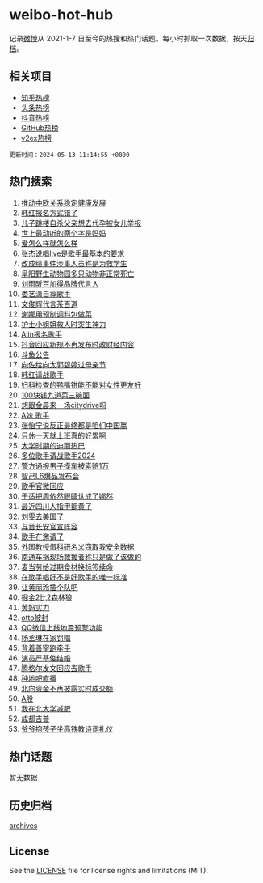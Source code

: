# weibo-hot-hub

记录[微博](https://www.weibo.com)从 2021-1-7 日至今的热搜和热门话题。每小时抓取一次数据，按天[归档](archives)。

## 相关项目

- [知乎热榜](https://github.com/lonnyzhang423/zhihu-hot-hub)
- [头条热榜](https://github.com/lonnyzhang423/toutiao-hot-hub)
- [抖音热榜](https://github.com/lonnyzhang423/douyin-hot-hub)
- [GitHub热榜](https://github.com/lonnyzhang423/github-hot-hub)
- [v2ex热榜](https://github.com/lonnyzhang423/v2ex-hot-hub)


`更新时间：2024-05-13 11:14:55 +0800`

## 热门搜索

1. [推动中欧关系稳定健康发展](https://m.weibo.cn/search?containerid=100103type%3D1%26t%3D10%26q%3D%23%E6%8E%A8%E5%8A%A8%E4%B8%AD%E6%AC%A7%E5%85%B3%E7%B3%BB%E7%A8%B3%E5%AE%9A%E5%81%A5%E5%BA%B7%E5%8F%91%E5%B1%95%23&stream_entry_id=51&isnewpage=1&extparam=seat%3D1%26cate%3D10103%26dgr%3D0%26stream_entry_id%3D51%26filter_type%3Drealtimehot%26q%3D%2523%25E6%258E%25A8%25E5%258A%25A8%25E4%25B8%25AD%25E6%25AC%25A7%25E5%2585%25B3%25E7%25B3%25BB%25E7%25A8%25B3%25E5%25AE%259A%25E5%2581%25A5%25E5%25BA%25B7%25E5%258F%2591%25E5%25B1%2595%2523%26c_type%3D51%26pos%3D0%26display_time%3D1715570094%26pre_seqid%3D171557009437904263202)
1. [韩红报名方式错了](https://m.weibo.cn/search?containerid=100103type%3D1%26t%3D10%26q%3D%23%E9%9F%A9%E7%BA%A2%E6%8A%A5%E5%90%8D%E6%96%B9%E5%BC%8F%E9%94%99%E4%BA%86%23&stream_entry_id=31&isnewpage=1&extparam=seat%3D1%26lcate%3D5001%26pos%3D0%26q%3D%2523%25E9%259F%25A9%25E7%25BA%25A2%25E6%258A%25A5%25E5%2590%258D%25E6%2596%25B9%25E5%25BC%258F%25E9%2594%2599%25E4%25BA%2586%2523%26c_type%3D31%26flag%3D1%26realpos%3D1%26dgr%3D0%26cate%3D5001%26stream_entry_id%3D31%26band_rank%3D1%26filter_type%3Drealtimehot%26display_time%3D1715570094%26pre_seqid%3D171557009437904263202)
1. [儿子跳楼自杀父亲想去代孕被女儿举报](https://m.weibo.cn/search?containerid=100103type%3D1%26t%3D10%26q%3D%23%E5%84%BF%E5%AD%90%E8%B7%B3%E6%A5%BC%E8%87%AA%E6%9D%80%E7%88%B6%E4%BA%B2%E6%83%B3%E5%8E%BB%E4%BB%A3%E5%AD%95%E8%A2%AB%E5%A5%B3%E5%84%BF%E4%B8%BE%E6%8A%A5%23&stream_entry_id=31&isnewpage=1&extparam=seat%3D1%26lcate%3D5001%26pos%3D1%26q%3D%2523%25E5%2584%25BF%25E5%25AD%2590%25E8%25B7%25B3%25E6%25A5%25BC%25E8%2587%25AA%25E6%259D%2580%25E7%2588%25B6%25E4%25BA%25B2%25E6%2583%25B3%25E5%258E%25BB%25E4%25BB%25A3%25E5%25AD%2595%25E8%25A2%25AB%25E5%25A5%25B3%25E5%2584%25BF%25E4%25B8%25BE%25E6%258A%25A5%2523%26c_type%3D31%26flag%3D1%26realpos%3D2%26dgr%3D0%26cate%3D5001%26stream_entry_id%3D31%26band_rank%3D2%26filter_type%3Drealtimehot%26display_time%3D1715570094%26pre_seqid%3D171557009437904263202)
1. [世上最动听的两个字是妈妈](https://m.weibo.cn/search?containerid=100103type%3D1%26t%3D10%26q%3D%23%E4%B8%96%E4%B8%8A%E6%9C%80%E5%8A%A8%E5%90%AC%E7%9A%84%E4%B8%A4%E4%B8%AA%E5%AD%97%E6%98%AF%E5%A6%88%E5%A6%88%23&stream_entry_id=31&isnewpage=1&extparam=seat%3D1%26lcate%3D5001%26pos%3D2%26q%3D%2523%25E4%25B8%2596%25E4%25B8%258A%25E6%259C%2580%25E5%258A%25A8%25E5%2590%25AC%25E7%259A%2584%25E4%25B8%25A4%25E4%25B8%25AA%25E5%25AD%2597%25E6%2598%25AF%25E5%25A6%2588%25E5%25A6%2588%2523%26c_type%3D31%26flag%3D0%26realpos%3D3%26dgr%3D0%26cate%3D5001%26stream_entry_id%3D31%26band_rank%3D3%26filter_type%3Drealtimehot%26display_time%3D1715570094%26pre_seqid%3D171557009437904263202)
1. [爱怎么样就怎么样](https://m.weibo.cn/search?containerid=100103type%3D1%26t%3D10%26q%3D%23%E7%88%B1%E6%80%8E%E4%B9%88%E6%A0%B7%E5%B0%B1%E6%80%8E%E4%B9%88%E6%A0%B7%23&stream_entry_id=31&isnewpage=1&extparam=seat%3D1%26lcate%3D5001%26is_ad_pos%3D1%26topic_ad%3D1%26pos%3D3%26q%3D%2523%25E7%2588%25B1%25E6%2580%258E%25E4%25B9%2588%25E6%25A0%25B7%25E5%25B0%25B1%25E6%2580%258E%25E4%25B9%2588%25E6%25A0%25B7%2523%26c_type%3D31%26cate%3D5001%26dgr%3D0%26adid%3D236071%26stream_entry_id%3D31%26band_rank%3D4%26filter_type%3Drealtimehot%26display_time%3D1715570094%26pre_seqid%3D171557009437904263202)
1. [张杰说唱live是歌手最基本的要求](https://m.weibo.cn/search?containerid=100103type%3D1%26t%3D10%26q%3D%23%E5%BC%A0%E6%9D%B0%E8%AF%B4%E5%94%B1live%E6%98%AF%E6%AD%8C%E6%89%8B%E6%9C%80%E5%9F%BA%E6%9C%AC%E7%9A%84%E8%A6%81%E6%B1%82%23&stream_entry_id=31&isnewpage=1&extparam=seat%3D1%26lcate%3D5001%26pos%3D4%26q%3D%2523%25E5%25BC%25A0%25E6%259D%25B0%25E8%25AF%25B4%25E5%2594%25B1live%25E6%2598%25AF%25E6%25AD%258C%25E6%2589%258B%25E6%259C%2580%25E5%259F%25BA%25E6%259C%25AC%25E7%259A%2584%25E8%25A6%2581%25E6%25B1%2582%2523%26c_type%3D31%26flag%3D1%26realpos%3D4%26dgr%3D0%26cate%3D5001%26stream_entry_id%3D31%26band_rank%3D4%26filter_type%3Drealtimehot%26display_time%3D1715570094%26pre_seqid%3D171557009437904263202)
1. [改成绩事件涉事人员称是为救学生](https://m.weibo.cn/search?containerid=100103type%3D1%26t%3D10%26q%3D%23%E6%94%B9%E6%88%90%E7%BB%A9%E4%BA%8B%E4%BB%B6%E6%B6%89%E4%BA%8B%E4%BA%BA%E5%91%98%E7%A7%B0%E6%98%AF%E4%B8%BA%E6%95%91%E5%AD%A6%E7%94%9F%23&stream_entry_id=31&isnewpage=1&extparam=seat%3D1%26lcate%3D5001%26pos%3D5%26q%3D%2523%25E6%2594%25B9%25E6%2588%2590%25E7%25BB%25A9%25E4%25BA%258B%25E4%25BB%25B6%25E6%25B6%2589%25E4%25BA%258B%25E4%25BA%25BA%25E5%2591%2598%25E7%25A7%25B0%25E6%2598%25AF%25E4%25B8%25BA%25E6%2595%2591%25E5%25AD%25A6%25E7%2594%259F%2523%26c_type%3D31%26flag%3D0%26realpos%3D5%26dgr%3D0%26cate%3D5001%26stream_entry_id%3D31%26band_rank%3D5%26filter_type%3Drealtimehot%26display_time%3D1715570094%26pre_seqid%3D171557009437904263202)
1. [阜阳野生动物园多只动物非正常死亡](https://m.weibo.cn/search?containerid=100103type%3D1%26t%3D10%26q%3D%23%E9%98%9C%E9%98%B3%E9%87%8E%E7%94%9F%E5%8A%A8%E7%89%A9%E5%9B%AD%E5%A4%9A%E5%8F%AA%E5%8A%A8%E7%89%A9%E9%9D%9E%E6%AD%A3%E5%B8%B8%E6%AD%BB%E4%BA%A1%23&stream_entry_id=31&isnewpage=1&extparam=seat%3D1%26lcate%3D5001%26pos%3D6%26q%3D%2523%25E9%2598%259C%25E9%2598%25B3%25E9%2587%258E%25E7%2594%259F%25E5%258A%25A8%25E7%2589%25A9%25E5%259B%25AD%25E5%25A4%259A%25E5%258F%25AA%25E5%258A%25A8%25E7%2589%25A9%25E9%259D%259E%25E6%25AD%25A3%25E5%25B8%25B8%25E6%25AD%25BB%25E4%25BA%25A1%2523%26c_type%3D31%26flag%3D1%26realpos%3D6%26dgr%3D0%26cate%3D5001%26stream_entry_id%3D31%26band_rank%3D6%26filter_type%3Drealtimehot%26display_time%3D1715570094%26pre_seqid%3D171557009437904263202)
1. [刘雨昕百加得品牌代言人](https://m.weibo.cn/search?containerid=100103type%3D1%26t%3D10%26q%3D%23%E5%88%98%E9%9B%A8%E6%98%95%E7%99%BE%E5%8A%A0%E5%BE%97%E5%93%81%E7%89%8C%E4%BB%A3%E8%A8%80%E4%BA%BA%23&stream_entry_id=31&isnewpage=1&extparam=seat%3D1%26lcate%3D5001%26is_ad_pos%3D1%26topic_ad%3D1%26pos%3D7%26q%3D%2523%25E5%2588%2598%25E9%259B%25A8%25E6%2598%2595%25E7%2599%25BE%25E5%258A%25A0%25E5%25BE%2597%25E5%2593%2581%25E7%2589%258C%25E4%25BB%25A3%25E8%25A8%2580%25E4%25BA%25BA%2523%26c_type%3D31%26cate%3D5001%26dgr%3D0%26adid%3D235695%26stream_entry_id%3D31%26band_rank%3D7%26filter_type%3Drealtimehot%26display_time%3D1715570094%26pre_seqid%3D171557009437904263202)
1. [娄艺潇自荐歌手](https://m.weibo.cn/search?containerid=100103type%3D1%26t%3D10%26q%3D%23%E5%A8%84%E8%89%BA%E6%BD%87%E8%87%AA%E8%8D%90%E6%AD%8C%E6%89%8B%23&stream_entry_id=31&isnewpage=1&extparam=seat%3D1%26lcate%3D5001%26pos%3D8%26q%3D%2523%25E5%25A8%2584%25E8%2589%25BA%25E6%25BD%2587%25E8%2587%25AA%25E8%258D%2590%25E6%25AD%258C%25E6%2589%258B%2523%26c_type%3D31%26flag%3D2%26realpos%3D7%26dgr%3D0%26cate%3D5001%26stream_entry_id%3D31%26band_rank%3D7%26filter_type%3Drealtimehot%26display_time%3D1715570094%26pre_seqid%3D171557009437904263202)
1. [文俊辉代言茶百道](https://m.weibo.cn/search?containerid=100103type%3D1%26t%3D10%26q%3D%E6%96%87%E4%BF%8A%E8%BE%89%E4%BB%A3%E8%A8%80%E8%8C%B6%E7%99%BE%E9%81%93&stream_entry_id=31&isnewpage=1&extparam=seat%3D1%26lcate%3D5001%26pos%3D9%26q%3D%25E6%2596%2587%25E4%25BF%258A%25E8%25BE%2589%25E4%25BB%25A3%25E8%25A8%2580%25E8%258C%25B6%25E7%2599%25BE%25E9%2581%2593%26c_type%3D31%26flag%3D1%26realpos%3D8%26dgr%3D0%26cate%3D5001%26stream_entry_id%3D31%26band_rank%3D8%26filter_type%3Drealtimehot%26display_time%3D1715570094%26pre_seqid%3D171557009437904263202)
1. [谢娜用预制调料包做菜](https://m.weibo.cn/search?containerid=100103type%3D1%26t%3D10%26q%3D%23%E8%B0%A2%E5%A8%9C%E7%94%A8%E9%A2%84%E5%88%B6%E8%B0%83%E6%96%99%E5%8C%85%E5%81%9A%E8%8F%9C%23&stream_entry_id=31&isnewpage=1&extparam=seat%3D1%26lcate%3D5001%26pos%3D10%26q%3D%2523%25E8%25B0%25A2%25E5%25A8%259C%25E7%2594%25A8%25E9%25A2%2584%25E5%2588%25B6%25E8%25B0%2583%25E6%2596%2599%25E5%258C%2585%25E5%2581%259A%25E8%258F%259C%2523%26c_type%3D31%26flag%3D1%26realpos%3D9%26dgr%3D0%26cate%3D5001%26stream_entry_id%3D31%26band_rank%3D9%26filter_type%3Drealtimehot%26display_time%3D1715570094%26pre_seqid%3D171557009437904263202)
1. [护士小姐姐救人时突生神力](https://m.weibo.cn/search?containerid=100103type%3D1%26t%3D10%26q%3D%23%E6%8A%A4%E5%A3%AB%E5%B0%8F%E5%A7%90%E5%A7%90%E6%95%91%E4%BA%BA%E6%97%B6%E7%AA%81%E7%94%9F%E7%A5%9E%E5%8A%9B%23&stream_entry_id=31&isnewpage=1&extparam=seat%3D1%26lcate%3D5001%26pos%3D11%26q%3D%2523%25E6%258A%25A4%25E5%25A3%25AB%25E5%25B0%258F%25E5%25A7%2590%25E5%25A7%2590%25E6%2595%2591%25E4%25BA%25BA%25E6%2597%25B6%25E7%25AA%2581%25E7%2594%259F%25E7%25A5%259E%25E5%258A%259B%2523%26c_type%3D31%26flag%3D32768%26realpos%3D10%26dgr%3D0%26cate%3D5001%26stream_entry_id%3D31%26band_rank%3D10%26filter_type%3Drealtimehot%26display_time%3D1715570094%26pre_seqid%3D171557009437904263202)
1. [Alin报名歌手](https://m.weibo.cn/search?containerid=100103type%3D1%26t%3D10%26q%3D%23Alin%E6%8A%A5%E5%90%8D%E6%AD%8C%E6%89%8B%23&stream_entry_id=31&isnewpage=1&extparam=seat%3D1%26lcate%3D5001%26pos%3D12%26q%3D%2523Alin%25E6%258A%25A5%25E5%2590%258D%25E6%25AD%258C%25E6%2589%258B%2523%26c_type%3D31%26flag%3D2%26realpos%3D11%26dgr%3D0%26cate%3D5001%26stream_entry_id%3D31%26band_rank%3D11%26filter_type%3Drealtimehot%26display_time%3D1715570094%26pre_seqid%3D171557009437904263202)
1. [抖音回应新规不再发布时政财经内容](https://m.weibo.cn/search?containerid=100103type%3D1%26t%3D10%26q%3D%23%E6%8A%96%E9%9F%B3%E5%9B%9E%E5%BA%94%E6%96%B0%E8%A7%84%E4%B8%8D%E5%86%8D%E5%8F%91%E5%B8%83%E6%97%B6%E6%94%BF%E8%B4%A2%E7%BB%8F%E5%86%85%E5%AE%B9%23&stream_entry_id=31&isnewpage=1&extparam=seat%3D1%26lcate%3D5001%26pos%3D13%26q%3D%2523%25E6%258A%2596%25E9%259F%25B3%25E5%259B%259E%25E5%25BA%2594%25E6%2596%25B0%25E8%25A7%2584%25E4%25B8%258D%25E5%2586%258D%25E5%258F%2591%25E5%25B8%2583%25E6%2597%25B6%25E6%2594%25BF%25E8%25B4%25A2%25E7%25BB%258F%25E5%2586%2585%25E5%25AE%25B9%2523%26c_type%3D31%26flag%3D0%26realpos%3D12%26dgr%3D0%26cate%3D5001%26stream_entry_id%3D31%26band_rank%3D12%26filter_type%3Drealtimehot%26display_time%3D1715570094%26pre_seqid%3D171557009437904263202)
1. [斗鱼公告](https://m.weibo.cn/search?containerid=100103type%3D1%26t%3D10%26q%3D%E6%96%97%E9%B1%BC%E5%85%AC%E5%91%8A&stream_entry_id=31&isnewpage=1&extparam=seat%3D1%26lcate%3D5001%26pos%3D14%26q%3D%25E6%2596%2597%25E9%25B1%25BC%25E5%2585%25AC%25E5%2591%258A%26c_type%3D31%26flag%3D0%26realpos%3D13%26dgr%3D0%26cate%3D5001%26stream_entry_id%3D31%26band_rank%3D13%26filter_type%3Drealtimehot%26display_time%3D1715570094%26pre_seqid%3D171557009437904263202)
1. [向佐给向太郭碧婷过母亲节](https://m.weibo.cn/search?containerid=100103type%3D1%26t%3D10%26q%3D%23%E5%90%91%E4%BD%90%E7%BB%99%E5%90%91%E5%A4%AA%E9%83%AD%E7%A2%A7%E5%A9%B7%E8%BF%87%E6%AF%8D%E4%BA%B2%E8%8A%82%23&stream_entry_id=31&isnewpage=1&extparam=seat%3D1%26lcate%3D5001%26pos%3D15%26q%3D%2523%25E5%2590%2591%25E4%25BD%2590%25E7%25BB%2599%25E5%2590%2591%25E5%25A4%25AA%25E9%2583%25AD%25E7%25A2%25A7%25E5%25A9%25B7%25E8%25BF%2587%25E6%25AF%258D%25E4%25BA%25B2%25E8%258A%2582%2523%26c_type%3D31%26flag%3D1%26realpos%3D14%26dgr%3D0%26cate%3D5001%26stream_entry_id%3D31%26band_rank%3D14%26filter_type%3Drealtimehot%26display_time%3D1715570094%26pre_seqid%3D171557009437904263202)
1. [韩红请战歌手](https://m.weibo.cn/search?containerid=100103type%3D1%26t%3D10%26q%3D%E9%9F%A9%E7%BA%A2%E8%AF%B7%E6%88%98%E6%AD%8C%E6%89%8B&stream_entry_id=31&isnewpage=1&extparam=seat%3D1%26lcate%3D5001%26pos%3D16%26q%3D%25E9%259F%25A9%25E7%25BA%25A2%25E8%25AF%25B7%25E6%2588%2598%25E6%25AD%258C%25E6%2589%258B%26c_type%3D31%26flag%3D0%26realpos%3D15%26dgr%3D0%26cate%3D5001%26stream_entry_id%3D31%26band_rank%3D15%26filter_type%3Drealtimehot%26display_time%3D1715570094%26pre_seqid%3D171557009437904263202)
1. [妇科检查的鸭嘴钳能不能对女性更友好](https://m.weibo.cn/search?containerid=100103type%3D1%26t%3D10%26q%3D%23%E5%A6%87%E7%A7%91%E6%A3%80%E6%9F%A5%E7%9A%84%E9%B8%AD%E5%98%B4%E9%92%B3%E8%83%BD%E4%B8%8D%E8%83%BD%E5%AF%B9%E5%A5%B3%E6%80%A7%E6%9B%B4%E5%8F%8B%E5%A5%BD%23&stream_entry_id=31&isnewpage=1&extparam=seat%3D1%26lcate%3D5001%26pos%3D17%26q%3D%2523%25E5%25A6%2587%25E7%25A7%2591%25E6%25A3%2580%25E6%259F%25A5%25E7%259A%2584%25E9%25B8%25AD%25E5%2598%25B4%25E9%2592%25B3%25E8%2583%25BD%25E4%25B8%258D%25E8%2583%25BD%25E5%25AF%25B9%25E5%25A5%25B3%25E6%2580%25A7%25E6%259B%25B4%25E5%258F%258B%25E5%25A5%25BD%2523%26c_type%3D31%26flag%3D2%26realpos%3D16%26dgr%3D0%26cate%3D5001%26stream_entry_id%3D31%26band_rank%3D16%26filter_type%3Drealtimehot%26display_time%3D1715570094%26pre_seqid%3D171557009437904263202)
1. [100块钱九道菜三碗面](https://m.weibo.cn/search?containerid=100103type%3D1%26t%3D10%26q%3D100%E5%9D%97%E9%92%B1%E4%B9%9D%E9%81%93%E8%8F%9C%E4%B8%89%E7%A2%97%E9%9D%A2&stream_entry_id=31&isnewpage=1&extparam=seat%3D1%26lcate%3D5001%26pos%3D18%26q%3D100%25E5%259D%2597%25E9%2592%25B1%25E4%25B9%259D%25E9%2581%2593%25E8%258F%259C%25E4%25B8%2589%25E7%25A2%2597%25E9%259D%25A2%26c_type%3D31%26flag%3D1%26realpos%3D17%26dgr%3D0%26cate%3D5001%26stream_entry_id%3D31%26band_rank%3D17%26filter_type%3Drealtimehot%26display_time%3D1715570094%26pre_seqid%3D171557009437904263202)
1. [想跟金晨来一场citydrive吗](https://m.weibo.cn/search?containerid=100103type%3D1%26t%3D10%26q%3D%23%E6%83%B3%E8%B7%9F%E9%87%91%E6%99%A8%E6%9D%A5%E4%B8%80%E5%9C%BAcitydrive%E5%90%97%23&stream_entry_id=31&isnewpage=1&extparam=seat%3D1%26lcate%3D5001%26pos%3D19%26q%3D%2523%25E6%2583%25B3%25E8%25B7%259F%25E9%2587%2591%25E6%2599%25A8%25E6%259D%25A5%25E4%25B8%2580%25E5%259C%25BAcitydrive%25E5%2590%2597%2523%26c_type%3D31%26dgr%3D0%26flag%3D0%26realpos%3D18%26cate%3D5001%26adid%3D235639%26stream_entry_id%3D31%26band_rank%3D18%26filter_type%3Drealtimehot%26display_time%3D1715570094%26pre_seqid%3D171557009437904263202)
1. [A妹 歌手](https://m.weibo.cn/search?containerid=100103type%3D1%26t%3D10%26q%3DA%E5%A6%B9+%E6%AD%8C%E6%89%8B&stream_entry_id=31&isnewpage=1&extparam=seat%3D1%26lcate%3D5001%26pos%3D20%26q%3DA%25E5%25A6%25B9%2520%25E6%25AD%258C%25E6%2589%258B%26c_type%3D31%26flag%3D2%26realpos%3D19%26dgr%3D0%26cate%3D5001%26stream_entry_id%3D31%26band_rank%3D19%26filter_type%3Drealtimehot%26display_time%3D1715570094%26pre_seqid%3D171557009437904263202)
1. [张怡宁说反正最终都是咱们中国赢](https://m.weibo.cn/search?containerid=100103type%3D1%26t%3D10%26q%3D%23%E5%BC%A0%E6%80%A1%E5%AE%81%E8%AF%B4%E5%8F%8D%E6%AD%A3%E6%9C%80%E7%BB%88%E9%83%BD%E6%98%AF%E5%92%B1%E4%BB%AC%E4%B8%AD%E5%9B%BD%E8%B5%A2%23&stream_entry_id=31&isnewpage=1&extparam=seat%3D1%26lcate%3D5001%26pos%3D21%26q%3D%2523%25E5%25BC%25A0%25E6%2580%25A1%25E5%25AE%2581%25E8%25AF%25B4%25E5%258F%258D%25E6%25AD%25A3%25E6%259C%2580%25E7%25BB%2588%25E9%2583%25BD%25E6%2598%25AF%25E5%2592%25B1%25E4%25BB%25AC%25E4%25B8%25AD%25E5%259B%25BD%25E8%25B5%25A2%2523%26c_type%3D31%26flag%3D1%26realpos%3D20%26dgr%3D0%26cate%3D5001%26stream_entry_id%3D31%26band_rank%3D20%26filter_type%3Drealtimehot%26display_time%3D1715570094%26pre_seqid%3D171557009437904263202)
1. [只休一天就上班真的好累啊](https://m.weibo.cn/search?containerid=100103type%3D1%26t%3D10%26q%3D%23%E5%8F%AA%E4%BC%91%E4%B8%80%E5%A4%A9%E5%B0%B1%E4%B8%8A%E7%8F%AD%E7%9C%9F%E7%9A%84%E5%A5%BD%E7%B4%AF%E5%95%8A%23&stream_entry_id=31&isnewpage=1&extparam=seat%3D1%26lcate%3D5001%26pos%3D22%26q%3D%2523%25E5%258F%25AA%25E4%25BC%2591%25E4%25B8%2580%25E5%25A4%25A9%25E5%25B0%25B1%25E4%25B8%258A%25E7%258F%25AD%25E7%259C%259F%25E7%259A%2584%25E5%25A5%25BD%25E7%25B4%25AF%25E5%2595%258A%2523%26c_type%3D31%26flag%3D1%26realpos%3D21%26dgr%3D0%26cate%3D5001%26stream_entry_id%3D31%26band_rank%3D21%26filter_type%3Drealtimehot%26display_time%3D1715570094%26pre_seqid%3D171557009437904263202)
1. [大学时期的迪丽热巴](https://m.weibo.cn/search?containerid=100103type%3D1%26t%3D10%26q%3D%23%E5%A4%A7%E5%AD%A6%E6%97%B6%E6%9C%9F%E7%9A%84%E8%BF%AA%E4%B8%BD%E7%83%AD%E5%B7%B4%23&stream_entry_id=31&isnewpage=1&extparam=seat%3D1%26lcate%3D5001%26pos%3D23%26q%3D%2523%25E5%25A4%25A7%25E5%25AD%25A6%25E6%2597%25B6%25E6%259C%259F%25E7%259A%2584%25E8%25BF%25AA%25E4%25B8%25BD%25E7%2583%25AD%25E5%25B7%25B4%2523%26c_type%3D31%26flag%3D1%26realpos%3D22%26dgr%3D0%26cate%3D5001%26stream_entry_id%3D31%26band_rank%3D22%26filter_type%3Drealtimehot%26display_time%3D1715570094%26pre_seqid%3D171557009437904263202)
1. [多位歌手请战歌手2024](https://m.weibo.cn/search?containerid=100103type%3D1%26t%3D10%26q%3D%23%E5%A4%9A%E4%BD%8D%E6%AD%8C%E6%89%8B%E8%AF%B7%E6%88%98%E6%AD%8C%E6%89%8B2024%23&stream_entry_id=31&isnewpage=1&extparam=seat%3D1%26lcate%3D5001%26pos%3D24%26q%3D%2523%25E5%25A4%259A%25E4%25BD%258D%25E6%25AD%258C%25E6%2589%258B%25E8%25AF%25B7%25E6%2588%2598%25E6%25AD%258C%25E6%2589%258B2024%2523%26c_type%3D31%26flag%3D1%26realpos%3D23%26dgr%3D0%26cate%3D5001%26stream_entry_id%3D31%26band_rank%3D23%26filter_type%3Drealtimehot%26display_time%3D1715570094%26pre_seqid%3D171557009437904263202)
1. [警方通报男子摸车被索赔1万](https://m.weibo.cn/search?containerid=100103type%3D1%26t%3D10%26q%3D%23%E8%AD%A6%E6%96%B9%E9%80%9A%E6%8A%A5%E7%94%B7%E5%AD%90%E6%91%B8%E8%BD%A6%E8%A2%AB%E7%B4%A2%E8%B5%941%E4%B8%87%23&stream_entry_id=31&isnewpage=1&extparam=seat%3D1%26lcate%3D5001%26pos%3D25%26q%3D%2523%25E8%25AD%25A6%25E6%2596%25B9%25E9%2580%259A%25E6%258A%25A5%25E7%2594%25B7%25E5%25AD%2590%25E6%2591%25B8%25E8%25BD%25A6%25E8%25A2%25AB%25E7%25B4%25A2%25E8%25B5%25941%25E4%25B8%2587%2523%26c_type%3D31%26flag%3D0%26realpos%3D24%26dgr%3D0%26cate%3D5001%26stream_entry_id%3D31%26band_rank%3D24%26filter_type%3Drealtimehot%26display_time%3D1715570094%26pre_seqid%3D171557009437904263202)
1. [智己L6爆品发布会](https://m.weibo.cn/search?containerid=100103type%3D1%26t%3D10%26q%3D%23%E6%99%BA%E5%B7%B1L6%E7%88%86%E5%93%81%E5%8F%91%E5%B8%83%E4%BC%9A%23&stream_entry_id=31&isnewpage=1&extparam=seat%3D1%26lcate%3D5001%26pos%3D26%26q%3D%2523%25E6%2599%25BA%25E5%25B7%25B1L6%25E7%2588%2586%25E5%2593%2581%25E5%258F%2591%25E5%25B8%2583%25E4%25BC%259A%2523%26c_type%3D31%26dgr%3D0%26flag%3D0%26realpos%3D25%26cate%3D5001%26adid%3D235640%26stream_entry_id%3D31%26band_rank%3D25%26filter_type%3Drealtimehot%26display_time%3D1715570094%26pre_seqid%3D171557009437904263202)
1. [歌手官微回应](https://m.weibo.cn/search?containerid=100103type%3D1%26t%3D10%26q%3D%E6%AD%8C%E6%89%8B%E5%AE%98%E5%BE%AE%E5%9B%9E%E5%BA%94&stream_entry_id=31&isnewpage=1&extparam=seat%3D1%26lcate%3D5001%26pos%3D27%26q%3D%25E6%25AD%258C%25E6%2589%258B%25E5%25AE%2598%25E5%25BE%25AE%25E5%259B%259E%25E5%25BA%2594%26c_type%3D31%26flag%3D0%26realpos%3D26%26dgr%3D0%26cate%3D5001%26stream_entry_id%3D31%26band_rank%3D26%26filter_type%3Drealtimehot%26display_time%3D1715570094%26pre_seqid%3D171557009437904263202)
1. [于适把周依然眼睛认成了娜然](https://m.weibo.cn/search?containerid=100103type%3D1%26t%3D10%26q%3D%23%E4%BA%8E%E9%80%82%E6%8A%8A%E5%91%A8%E4%BE%9D%E7%84%B6%E7%9C%BC%E7%9D%9B%E8%AE%A4%E6%88%90%E4%BA%86%E5%A8%9C%E7%84%B6%23&stream_entry_id=31&isnewpage=1&extparam=seat%3D1%26lcate%3D5001%26pos%3D28%26q%3D%2523%25E4%25BA%258E%25E9%2580%2582%25E6%258A%258A%25E5%2591%25A8%25E4%25BE%259D%25E7%2584%25B6%25E7%259C%25BC%25E7%259D%259B%25E8%25AE%25A4%25E6%2588%2590%25E4%25BA%2586%25E5%25A8%259C%25E7%2584%25B6%2523%26c_type%3D31%26flag%3D1%26realpos%3D27%26dgr%3D0%26cate%3D5001%26stream_entry_id%3D31%26band_rank%3D27%26filter_type%3Drealtimehot%26display_time%3D1715570094%26pre_seqid%3D171557009437904263202)
1. [最近四川人指甲都黄了](https://m.weibo.cn/search?containerid=100103type%3D1%26t%3D10%26q%3D%23%E6%9C%80%E8%BF%91%E5%9B%9B%E5%B7%9D%E4%BA%BA%E6%8C%87%E7%94%B2%E9%83%BD%E9%BB%84%E4%BA%86%23&stream_entry_id=31&isnewpage=1&extparam=seat%3D1%26lcate%3D5001%26pos%3D29%26q%3D%2523%25E6%259C%2580%25E8%25BF%2591%25E5%259B%259B%25E5%25B7%259D%25E4%25BA%25BA%25E6%258C%2587%25E7%2594%25B2%25E9%2583%25BD%25E9%25BB%2584%25E4%25BA%2586%2523%26c_type%3D31%26flag%3D1%26realpos%3D28%26dgr%3D0%26cate%3D5001%26stream_entry_id%3D31%26band_rank%3D28%26filter_type%3Drealtimehot%26display_time%3D1715570094%26pre_seqid%3D171557009437904263202)
1. [刘雯去美国了](https://m.weibo.cn/search?containerid=100103type%3D1%26t%3D10%26q%3D%23%E5%88%98%E9%9B%AF%E5%8E%BB%E7%BE%8E%E5%9B%BD%E4%BA%86%23&stream_entry_id=31&isnewpage=1&extparam=seat%3D1%26lcate%3D5001%26pos%3D30%26q%3D%2523%25E5%2588%2598%25E9%259B%25AF%25E5%258E%25BB%25E7%25BE%258E%25E5%259B%25BD%25E4%25BA%2586%2523%26c_type%3D31%26flag%3D0%26realpos%3D29%26dgr%3D0%26cate%3D5001%26stream_entry_id%3D31%26band_rank%3D29%26filter_type%3Drealtimehot%26display_time%3D1715570094%26pre_seqid%3D171557009437904263202)
1. [与晋长安官宣阵容](https://m.weibo.cn/search?containerid=100103type%3D1%26t%3D10%26q%3D%23%E4%B8%8E%E6%99%8B%E9%95%BF%E5%AE%89%E5%AE%98%E5%AE%A3%E9%98%B5%E5%AE%B9%23&stream_entry_id=31&isnewpage=1&extparam=seat%3D1%26lcate%3D5001%26pos%3D31%26q%3D%2523%25E4%25B8%258E%25E6%2599%258B%25E9%2595%25BF%25E5%25AE%2589%25E5%25AE%2598%25E5%25AE%25A3%25E9%2598%25B5%25E5%25AE%25B9%2523%26c_type%3D31%26flag%3D1%26realpos%3D30%26dgr%3D0%26cate%3D5001%26stream_entry_id%3D31%26band_rank%3D30%26filter_type%3Drealtimehot%26display_time%3D1715570094%26pre_seqid%3D171557009437904263202)
1. [歌手在邀请了](https://m.weibo.cn/search?containerid=100103type%3D1%26t%3D10%26q%3D%23%E6%AD%8C%E6%89%8B%E5%9C%A8%E9%82%80%E8%AF%B7%E4%BA%86%23&stream_entry_id=31&isnewpage=1&extparam=seat%3D1%26lcate%3D5001%26pos%3D32%26q%3D%2523%25E6%25AD%258C%25E6%2589%258B%25E5%259C%25A8%25E9%2582%2580%25E8%25AF%25B7%25E4%25BA%2586%2523%26c_type%3D31%26flag%3D0%26realpos%3D31%26dgr%3D0%26cate%3D5001%26stream_entry_id%3D31%26band_rank%3D31%26filter_type%3Drealtimehot%26display_time%3D1715570094%26pre_seqid%3D171557009437904263202)
1. [外国教授借科研名义窃取我安全数据](https://m.weibo.cn/search?containerid=100103type%3D1%26t%3D10%26q%3D%23%E5%A4%96%E5%9B%BD%E6%95%99%E6%8E%88%E5%80%9F%E7%A7%91%E7%A0%94%E5%90%8D%E4%B9%89%E7%AA%83%E5%8F%96%E6%88%91%E5%AE%89%E5%85%A8%E6%95%B0%E6%8D%AE%23&stream_entry_id=31&isnewpage=1&extparam=seat%3D1%26lcate%3D5001%26pos%3D33%26q%3D%2523%25E5%25A4%2596%25E5%259B%25BD%25E6%2595%2599%25E6%258E%2588%25E5%2580%259F%25E7%25A7%2591%25E7%25A0%2594%25E5%2590%258D%25E4%25B9%2589%25E7%25AA%2583%25E5%258F%2596%25E6%2588%2591%25E5%25AE%2589%25E5%2585%25A8%25E6%2595%25B0%25E6%258D%25AE%2523%26c_type%3D31%26flag%3D1%26realpos%3D32%26dgr%3D0%26cate%3D5001%26stream_entry_id%3D31%26band_rank%3D32%26filter_type%3Drealtimehot%26display_time%3D1715570094%26pre_seqid%3D171557009437904263202)
1. [南通车祸现场救援者称只是做了该做的](https://m.weibo.cn/search?containerid=100103type%3D1%26t%3D10%26q%3D%23%E5%8D%97%E9%80%9A%E8%BD%A6%E7%A5%B8%E7%8E%B0%E5%9C%BA%E6%95%91%E6%8F%B4%E8%80%85%E7%A7%B0%E5%8F%AA%E6%98%AF%E5%81%9A%E4%BA%86%E8%AF%A5%E5%81%9A%E7%9A%84%23&stream_entry_id=31&isnewpage=1&extparam=seat%3D1%26lcate%3D5001%26pos%3D34%26q%3D%2523%25E5%258D%2597%25E9%2580%259A%25E8%25BD%25A6%25E7%25A5%25B8%25E7%258E%25B0%25E5%259C%25BA%25E6%2595%2591%25E6%258F%25B4%25E8%2580%2585%25E7%25A7%25B0%25E5%258F%25AA%25E6%2598%25AF%25E5%2581%259A%25E4%25BA%2586%25E8%25AF%25A5%25E5%2581%259A%25E7%259A%2584%2523%26c_type%3D31%26flag%3D1%26realpos%3D33%26dgr%3D0%26cate%3D5001%26stream_entry_id%3D31%26band_rank%3D33%26filter_type%3Drealtimehot%26display_time%3D1715570094%26pre_seqid%3D171557009437904263202)
1. [麦当劳给过期食材换标签续命](https://m.weibo.cn/search?containerid=100103type%3D1%26t%3D10%26q%3D%23%E9%BA%A6%E5%BD%93%E5%8A%B3%E7%BB%99%E8%BF%87%E6%9C%9F%E9%A3%9F%E6%9D%90%E6%8D%A2%E6%A0%87%E7%AD%BE%E7%BB%AD%E5%91%BD%23&stream_entry_id=31&isnewpage=1&extparam=seat%3D1%26lcate%3D5001%26pos%3D35%26q%3D%2523%25E9%25BA%25A6%25E5%25BD%2593%25E5%258A%25B3%25E7%25BB%2599%25E8%25BF%2587%25E6%259C%259F%25E9%25A3%259F%25E6%259D%2590%25E6%258D%25A2%25E6%25A0%2587%25E7%25AD%25BE%25E7%25BB%25AD%25E5%2591%25BD%2523%26c_type%3D31%26flag%3D0%26realpos%3D34%26dgr%3D0%26cate%3D5001%26stream_entry_id%3D31%26band_rank%3D34%26filter_type%3Drealtimehot%26display_time%3D1715570094%26pre_seqid%3D171557009437904263202)
1. [在歌手唱好不是好歌手的唯一标准](https://m.weibo.cn/search?containerid=100103type%3D1%26t%3D10%26q%3D%E5%9C%A8%E6%AD%8C%E6%89%8B%E5%94%B1%E5%A5%BD%E4%B8%8D%E6%98%AF%E5%A5%BD%E6%AD%8C%E6%89%8B%E7%9A%84%E5%94%AF%E4%B8%80%E6%A0%87%E5%87%86&stream_entry_id=31&isnewpage=1&extparam=seat%3D1%26lcate%3D5001%26pos%3D36%26q%3D%25E5%259C%25A8%25E6%25AD%258C%25E6%2589%258B%25E5%2594%25B1%25E5%25A5%25BD%25E4%25B8%258D%25E6%2598%25AF%25E5%25A5%25BD%25E6%25AD%258C%25E6%2589%258B%25E7%259A%2584%25E5%2594%25AF%25E4%25B8%2580%25E6%25A0%2587%25E5%2587%2586%26c_type%3D31%26flag%3D1%26realpos%3D35%26dgr%3D0%26cate%3D5001%26stream_entry_id%3D31%26band_rank%3D35%26filter_type%3Drealtimehot%26display_time%3D1715570094%26pre_seqid%3D171557009437904263202)
1. [让黄丽玲插个队吧](https://m.weibo.cn/search?containerid=100103type%3D1%26t%3D10%26q%3D%23%E8%AE%A9%E9%BB%84%E4%B8%BD%E7%8E%B2%E6%8F%92%E4%B8%AA%E9%98%9F%E5%90%A7%23&stream_entry_id=31&isnewpage=1&extparam=seat%3D1%26lcate%3D5001%26pos%3D37%26q%3D%2523%25E8%25AE%25A9%25E9%25BB%2584%25E4%25B8%25BD%25E7%258E%25B2%25E6%258F%2592%25E4%25B8%25AA%25E9%2598%259F%25E5%2590%25A7%2523%26c_type%3D31%26flag%3D1%26realpos%3D36%26dgr%3D0%26cate%3D5001%26stream_entry_id%3D31%26band_rank%3D36%26filter_type%3Drealtimehot%26display_time%3D1715570094%26pre_seqid%3D171557009437904263202)
1. [掘金2比2森林狼](https://m.weibo.cn/search?containerid=100103type%3D1%26t%3D10%26q%3D%23%E6%8E%98%E9%87%912%E6%AF%942%E6%A3%AE%E6%9E%97%E7%8B%BC%23&stream_entry_id=31&isnewpage=1&extparam=seat%3D1%26lcate%3D5001%26pos%3D38%26q%3D%2523%25E6%258E%2598%25E9%2587%25912%25E6%25AF%25942%25E6%25A3%25AE%25E6%259E%2597%25E7%258B%25BC%2523%26c_type%3D31%26flag%3D1%26realpos%3D37%26dgr%3D0%26cate%3D5001%26stream_entry_id%3D31%26band_rank%3D37%26filter_type%3Drealtimehot%26display_time%3D1715570094%26pre_seqid%3D171557009437904263202)
1. [黄妈实力](https://m.weibo.cn/search?containerid=100103type%3D1%26t%3D10%26q%3D%23%E9%BB%84%E5%A6%88%E5%AE%9E%E5%8A%9B%23&stream_entry_id=31&isnewpage=1&extparam=seat%3D1%26lcate%3D5001%26pos%3D39%26q%3D%2523%25E9%25BB%2584%25E5%25A6%2588%25E5%25AE%259E%25E5%258A%259B%2523%26c_type%3D31%26flag%3D1%26realpos%3D38%26dgr%3D0%26cate%3D5001%26stream_entry_id%3D31%26band_rank%3D38%26filter_type%3Drealtimehot%26display_time%3D1715570094%26pre_seqid%3D171557009437904263202)
1. [otto被封](https://m.weibo.cn/search?containerid=100103type%3D1%26t%3D10%26q%3D%23otto%E8%A2%AB%E5%B0%81%23&stream_entry_id=31&isnewpage=1&extparam=seat%3D1%26lcate%3D5001%26pos%3D40%26q%3D%2523otto%25E8%25A2%25AB%25E5%25B0%2581%2523%26c_type%3D31%26flag%3D0%26realpos%3D39%26dgr%3D0%26cate%3D5001%26stream_entry_id%3D31%26band_rank%3D39%26filter_type%3Drealtimehot%26display_time%3D1715570094%26pre_seqid%3D171557009437904263202)
1. [QQ微信上线地震预警功能](https://m.weibo.cn/search?containerid=100103type%3D1%26t%3D10%26q%3D%23QQ%E5%BE%AE%E4%BF%A1%E4%B8%8A%E7%BA%BF%E5%9C%B0%E9%9C%87%E9%A2%84%E8%AD%A6%E5%8A%9F%E8%83%BD%23&stream_entry_id=31&isnewpage=1&extparam=seat%3D1%26lcate%3D5001%26pos%3D41%26q%3D%2523QQ%25E5%25BE%25AE%25E4%25BF%25A1%25E4%25B8%258A%25E7%25BA%25BF%25E5%259C%25B0%25E9%259C%2587%25E9%25A2%2584%25E8%25AD%25A6%25E5%258A%259F%25E8%2583%25BD%2523%26c_type%3D31%26flag%3D0%26realpos%3D40%26dgr%3D0%26cate%3D5001%26stream_entry_id%3D31%26band_rank%3D40%26filter_type%3Drealtimehot%26display_time%3D1715570094%26pre_seqid%3D171557009437904263202)
1. [杨丞琳在家罚唱](https://m.weibo.cn/search?containerid=100103type%3D1%26t%3D10%26q%3D%23%E6%9D%A8%E4%B8%9E%E7%90%B3%E5%9C%A8%E5%AE%B6%E7%BD%9A%E5%94%B1%23&stream_entry_id=31&isnewpage=1&extparam=seat%3D1%26lcate%3D5001%26pos%3D42%26q%3D%2523%25E6%259D%25A8%25E4%25B8%259E%25E7%2590%25B3%25E5%259C%25A8%25E5%25AE%25B6%25E7%25BD%259A%25E5%2594%25B1%2523%26c_type%3D31%26flag%3D0%26realpos%3D41%26dgr%3D0%26cate%3D5001%26stream_entry_id%3D31%26band_rank%3D41%26filter_type%3Drealtimehot%26display_time%3D1715570094%26pre_seqid%3D171557009437904263202)
1. [背着善宰跑牵手](https://m.weibo.cn/search?containerid=100103type%3D1%26t%3D10%26q%3D%23%E8%83%8C%E7%9D%80%E5%96%84%E5%AE%B0%E8%B7%91%E7%89%B5%E6%89%8B%23&stream_entry_id=31&isnewpage=1&extparam=seat%3D1%26lcate%3D5001%26pos%3D43%26q%3D%2523%25E8%2583%258C%25E7%259D%2580%25E5%2596%2584%25E5%25AE%25B0%25E8%25B7%2591%25E7%2589%25B5%25E6%2589%258B%2523%26c_type%3D31%26flag%3D1%26realpos%3D42%26dgr%3D0%26cate%3D5001%26stream_entry_id%3D31%26band_rank%3D42%26filter_type%3Drealtimehot%26display_time%3D1715570094%26pre_seqid%3D171557009437904263202)
1. [演员严基俊结婚](https://m.weibo.cn/search?containerid=100103type%3D1%26t%3D10%26q%3D%23%E6%BC%94%E5%91%98%E4%B8%A5%E5%9F%BA%E4%BF%8A%E7%BB%93%E5%A9%9A%23&stream_entry_id=31&isnewpage=1&extparam=seat%3D1%26lcate%3D5001%26pos%3D44%26q%3D%2523%25E6%25BC%2594%25E5%2591%2598%25E4%25B8%25A5%25E5%259F%25BA%25E4%25BF%258A%25E7%25BB%2593%25E5%25A9%259A%2523%26c_type%3D31%26flag%3D1%26realpos%3D43%26dgr%3D0%26cate%3D5001%26stream_entry_id%3D31%26band_rank%3D43%26filter_type%3Drealtimehot%26display_time%3D1715570094%26pre_seqid%3D171557009437904263202)
1. [腾格尔发文回应去歌手](https://m.weibo.cn/search?containerid=100103type%3D1%26t%3D10%26q%3D%23%E8%85%BE%E6%A0%BC%E5%B0%94%E5%8F%91%E6%96%87%E5%9B%9E%E5%BA%94%E5%8E%BB%E6%AD%8C%E6%89%8B%23&stream_entry_id=31&isnewpage=1&extparam=seat%3D1%26lcate%3D5001%26pos%3D45%26q%3D%2523%25E8%2585%25BE%25E6%25A0%25BC%25E5%25B0%2594%25E5%258F%2591%25E6%2596%2587%25E5%259B%259E%25E5%25BA%2594%25E5%258E%25BB%25E6%25AD%258C%25E6%2589%258B%2523%26c_type%3D31%26flag%3D0%26realpos%3D44%26dgr%3D0%26cate%3D5001%26stream_entry_id%3D31%26band_rank%3D44%26filter_type%3Drealtimehot%26display_time%3D1715570094%26pre_seqid%3D171557009437904263202)
1. [种地吧直播](https://m.weibo.cn/search?containerid=100103type%3D1%26t%3D10%26q%3D%E7%A7%8D%E5%9C%B0%E5%90%A7%E7%9B%B4%E6%92%AD&stream_entry_id=31&isnewpage=1&extparam=seat%3D1%26lcate%3D5001%26pos%3D46%26q%3D%25E7%25A7%258D%25E5%259C%25B0%25E5%2590%25A7%25E7%259B%25B4%25E6%2592%25AD%26c_type%3D31%26flag%3D1%26realpos%3D45%26dgr%3D0%26cate%3D5001%26stream_entry_id%3D31%26band_rank%3D45%26filter_type%3Drealtimehot%26display_time%3D1715570094%26pre_seqid%3D171557009437904263202)
1. [北向资金不再披露实时成交额](https://m.weibo.cn/search?containerid=100103type%3D1%26t%3D10%26q%3D%23%E5%8C%97%E5%90%91%E8%B5%84%E9%87%91%E4%B8%8D%E5%86%8D%E6%8A%AB%E9%9C%B2%E5%AE%9E%E6%97%B6%E6%88%90%E4%BA%A4%E9%A2%9D%23&stream_entry_id=31&isnewpage=1&extparam=seat%3D1%26lcate%3D5001%26pos%3D47%26q%3D%2523%25E5%258C%2597%25E5%2590%2591%25E8%25B5%2584%25E9%2587%2591%25E4%25B8%258D%25E5%2586%258D%25E6%258A%25AB%25E9%259C%25B2%25E5%25AE%259E%25E6%2597%25B6%25E6%2588%2590%25E4%25BA%25A4%25E9%25A2%259D%2523%26c_type%3D31%26flag%3D1%26realpos%3D46%26dgr%3D0%26cate%3D5001%26stream_entry_id%3D31%26band_rank%3D46%26filter_type%3Drealtimehot%26display_time%3D1715570094%26pre_seqid%3D171557009437904263202)
1. [A股](https://m.weibo.cn/search?containerid=100103type%3D1%26t%3D10%26q%3DA%E8%82%A1&stream_entry_id=31&isnewpage=1&extparam=seat%3D1%26lcate%3D5001%26pos%3D48%26q%3DA%25E8%2582%25A1%26c_type%3D31%26flag%3D1%26realpos%3D47%26dgr%3D0%26cate%3D5001%26stream_entry_id%3D31%26band_rank%3D47%26filter_type%3Drealtimehot%26display_time%3D1715570094%26pre_seqid%3D171557009437904263202)
1. [我在北大学减肥](https://m.weibo.cn/search?containerid=100103type%3D1%26t%3D10%26q%3D%23%E6%88%91%E5%9C%A8%E5%8C%97%E5%A4%A7%E5%AD%A6%E5%87%8F%E8%82%A5%23&stream_entry_id=31&isnewpage=1&extparam=seat%3D1%26lcate%3D5001%26pos%3D49%26q%3D%2523%25E6%2588%2591%25E5%259C%25A8%25E5%258C%2597%25E5%25A4%25A7%25E5%25AD%25A6%25E5%2587%258F%25E8%2582%25A5%2523%26c_type%3D31%26flag%3D0%26realpos%3D48%26dgr%3D0%26cate%3D5001%26stream_entry_id%3D31%26band_rank%3D48%26filter_type%3Drealtimehot%26display_time%3D1715570094%26pre_seqid%3D171557009437904263202)
1. [成都吉普](https://m.weibo.cn/search?containerid=100103type%3D1%26t%3D10%26q%3D%E6%88%90%E9%83%BD%E5%90%89%E6%99%AE&stream_entry_id=31&isnewpage=1&extparam=seat%3D1%26lcate%3D5001%26pos%3D50%26q%3D%25E6%2588%2590%25E9%2583%25BD%25E5%2590%2589%25E6%2599%25AE%26c_type%3D31%26flag%3D0%26realpos%3D49%26dgr%3D0%26cate%3D5001%26stream_entry_id%3D31%26band_rank%3D49%26filter_type%3Drealtimehot%26display_time%3D1715570094%26pre_seqid%3D171557009437904263202)
1. [爷爷抱孩子坐高铁教诗词礼仪](https://m.weibo.cn/search?containerid=100103type%3D1%26t%3D10%26q%3D%23%E7%88%B7%E7%88%B7%E6%8A%B1%E5%AD%A9%E5%AD%90%E5%9D%90%E9%AB%98%E9%93%81%E6%95%99%E8%AF%97%E8%AF%8D%E7%A4%BC%E4%BB%AA%23&stream_entry_id=31&isnewpage=1&extparam=seat%3D1%26lcate%3D5001%26pos%3D51%26q%3D%2523%25E7%2588%25B7%25E7%2588%25B7%25E6%258A%25B1%25E5%25AD%25A9%25E5%25AD%2590%25E5%259D%2590%25E9%25AB%2598%25E9%2593%2581%25E6%2595%2599%25E8%25AF%2597%25E8%25AF%258D%25E7%25A4%25BC%25E4%25BB%25AA%2523%26c_type%3D31%26flag%3D32768%26realpos%3D50%26dgr%3D0%26cate%3D5001%26stream_entry_id%3D31%26band_rank%3D50%26filter_type%3Drealtimehot%26display_time%3D1715570094%26pre_seqid%3D171557009437904263202)

## 热门话题

暂无数据

## 历史归档

[archives](archives)

## License

See the [LICENSE](LICENSE) file for license rights and limitations (MIT).

